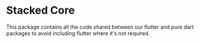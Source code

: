 # Stacked Core

This package contains all the code shared between our flutter and pure dart packages to avoid including flutter where it's not required.